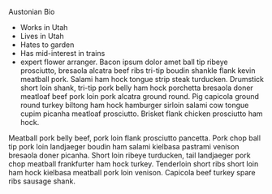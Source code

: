 Austonian Bio

- Works in Utah
- Lives in Utah
- Hates to garden
- Has mid-interest in trains
- expert flower arranger.
Bacon ipsum dolor amet ball tip ribeye prosciutto, bresaola alcatra beef ribs tri-tip boudin shankle flank kevin meatball pork. Salami ham hock tongue strip steak turducken. Drumstick short loin shank, tri-tip pork belly ham hock porchetta bresaola doner meatloaf beef pork loin pork alcatra ground round. Pig capicola ground round turkey biltong ham hock hamburger sirloin salami cow tongue cupim picanha meatloaf prosciutto. Brisket flank chicken prosciutto ham hock.

Meatball pork belly beef, pork loin flank prosciutto pancetta. Pork chop ball tip pork loin landjaeger boudin ham salami kielbasa pastrami venison bresaola doner picanha. Short loin ribeye turducken, tail landjaeger pork chop meatball frankfurter ham hock turkey. Tenderloin short ribs short loin ham hock kielbasa meatball pork loin venison. Capicola beef turkey spare ribs sausage shank.